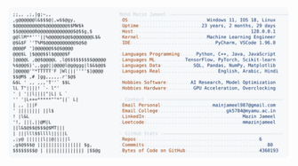<picture>
  <source srcset="https://raw.githubusercontent.com/mmazinjameel/mmazinjameel/main/dark_mode.svg?v=1738620508" media="(prefers-color-scheme: dark)">
  <img src="https://raw.githubusercontent.com/mmazinjameel/mmazinjameel/main/light_mode.svg?v=1738620508">
</picture>
